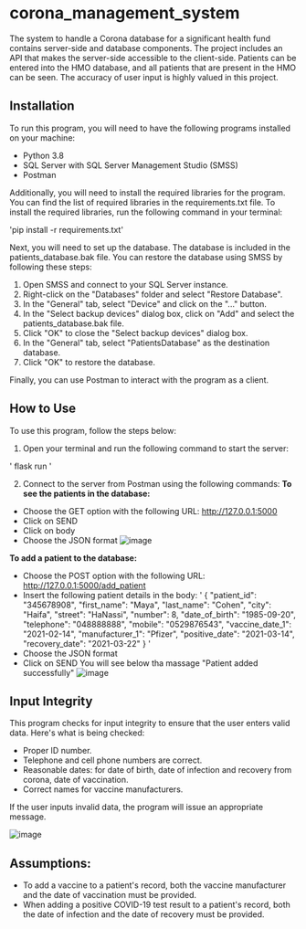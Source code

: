 # corona_management_system

The system to handle a Corona database for a significant health fund contains server-side and database components.
The project includes an API that makes the server-side accessible to the client-side.
Patients can be entered into the HMO database, and all patients that are present in the HMO can be seen.
The accuracy of user input is highly valued in this project.

## Installation
To run this program, you will need to have the following programs installed on your machine:

- Python 3.8
- SQL Server with SQL Server Management Studio (SMSS)
- Postman

Additionally, you will need to install the required libraries for the program. You can find the list of required libraries in the requirements.txt file. To install the required libraries, run the following command in your terminal:


'pip install -r requirements.txt'


Next, you will need to set up the database. The database is included in the patients_database.bak file. You can restore the database using SMSS by following these steps:

1. Open SMSS and connect to your SQL Server instance.
2. Right-click on the "Databases" folder and select "Restore Database".
3. In the "General" tab, select "Device" and click on the "..." button.
4. In the "Select backup devices" dialog box, click on "Add" and select the patients_database.bak file.
5. Click "OK" to close the "Select backup devices" dialog box.
6. In the "General" tab, select "PatientsDatabase" as the destination database.
7. Click "OK" to restore the database.


Finally, you can use Postman to interact with the program as a client.

## How to Use
To use this program, follow the steps below:
1. Open your terminal and run the following command to start the server:

' flask run '


2. Connect to the server from Postman using the following commands:
**To see the patients in the database:**
- Choose the GET option with the following URL: http://127.0.0.1:5000
- Click on SEND
- Click on body
- Choose the JSON format
![image](https://github.com/rkriger98/corona_management_system/assets/73111633/73ac7e95-05e9-4c38-8bb1-d45ceb681caa)

**To add a patient to the database:**
- Choose the POST option with the following URL: http://127.0.0.1:5000/add_patient
- Insert the following patient details in the body:
'
{
    "patient_id": "345678908",
    "first_name": "Maya",
    "last_name": "Cohen",
    "city": "Haifa",
    "street": "HaNassi",
    "number": 8,
    "date_of_birth": "1985-09-20",
    "telephone": "048888888",
    "mobile": "0529876543",
    "vaccine_date_1": "2021-02-14",
    "manufacturer_1": "Pfizer",
    "positive_date": "2021-03-14",
    "recovery_date": "2021-03-22"
}
'
- Choose the JSON format 
- Click on SEND
You will see below tha massage "Patient added successfully"
![image](https://github.com/rkriger98/corona_management_system/assets/73111633/98d0412c-ae7c-4b6d-a6b2-eaa5bd8a3c43)

## Input Integrity
This program checks for input integrity to ensure that the user enters valid data. Here's what is being checked:

- Proper ID number.
- Telephone and cell phone numbers are correct.
- Reasonable dates: for date of birth, date of infection and recovery from corona, date of vaccination.
- Correct names for vaccine manufacturers.

If the user inputs invalid data, the program will issue an appropriate message.

![image](https://github.com/rkriger98/corona_management_system/assets/73111633/23a5bc1b-a7dd-4a2c-990e-0c8633e01caa)

## Assumptions:

- To add a vaccine to a patient's record, both the vaccine manufacturer and the date of vaccination must be provided. 
- When adding a positive COVID-19 test result to a patient's record, both the date of infection and the date of recovery must be provided.


